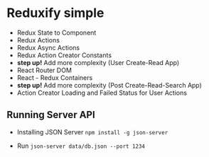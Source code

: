 # Reduxify simple

- Redux State to Component
- Redux Actions
- Redux Async Actions
- Redux Action Creator Constants
- __step up!__ Add more complexity (User Create-Read App)
- React Router DOM
- React - Redux Containers
- __step up!__ Add more complexity (Post Create-Read-Search App)
- Action Creator Loading and Failed Status for User Actions

## Running Server API
- Installing JSON Server
``
npm install -g json-server
``

- Run
``
  json-server data/db.json --port 1234
``
